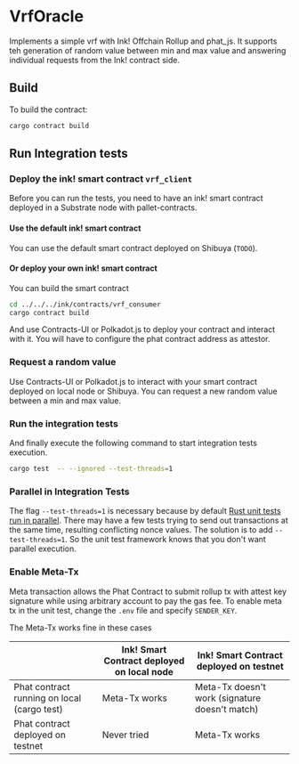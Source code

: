 # VrfOracle

Implements a simple vrf with Ink! Offchain Rollup and phat_js. It supports teh generation of random value between min and max value and 
answering individual requests from the Ink! contract side.


## Build

To build the contract:

```bash
cargo contract build
```

## Run Integration tests

### Deploy the ink! smart contract `vrf_client`

Before you can run the tests, you need to have an ink! smart contract deployed in a Substrate node with pallet-contracts.

#### Use the default ink! smart contract 

You can use the default smart contract deployed on Shibuya (`TODO`).

#### Or deploy your own ink! smart contract

You can build the smart contract 
```bash
cd ../../../ink/contracts/vrf_consumer
cargo contract build
```
And use Contracts-UI or Polkadot.js to deploy your contract and interact with it.
You will have to configure the phat contract address as attestor.

### Request a random value

Use Contracts-UI or Polkadot.js to interact with your smart contract deployed on local node or Shibuya.
You can request a new random value between a min and max value.


### Run the integration tests
And finally execute the following command to start integration tests execution.

```bash
cargo test  -- --ignored --test-threads=1
```

### Parallel in Integration Tests

The flag `--test-threads=1` is necessary because by default [Rust unit tests run in parallel](https://doc.rust-lang.org/book/ch11-02-running-tests.html).
There may have a few tests trying to send out transactions at the same time, resulting
conflicting nonce values.
The solution is to add `--test-threads=1`. So the unit test framework knows that you don't want
parallel execution.

### Enable Meta-Tx

Meta transaction allows the Phat Contract to submit rollup tx with attest key signature while using
arbitrary account to pay the gas fee. To enable meta tx in the unit test, change the `.env` file
and specify `SENDER_KEY`.

The Meta-Tx works fine in these cases

|                                             | Ink! Smart Contract deployed on local node | Ink! Smart Contract deployed on testnet        |
|---------------------------------------------|--------------------------------------------|------------------------------------------------|
| Phat contract running on local (cargo test) | Meta-Tx works                              | Meta-Tx doesn't work (signature doesn't match) |
| Phat contract deployed on testnet           | Never tried                                | Meta-Tx works                                  |

